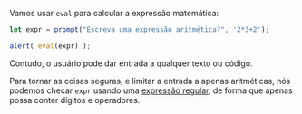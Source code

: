 Vamos usar `eval` para calcular a expressão matemática:

```js demo run
let expr = prompt("Escreva uma expressão aritmética?", '2*3+2');

alert( eval(expr) );
```

Contudo, o usuário pode dar entrada a qualquer texto ou código.

Para tornar as coisas seguras, e limitar a entrada a apenas aritméticas, nós podemos checar `expr` usando uma [expressão regular](info:regular-expressions), de forma que apenas possa conter dígitos e operadores.
